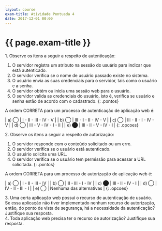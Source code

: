 ```yaml
---
layout: course
exam-title: Atividade Pontuada 4
date: 2017-12-01 00:00
---
```


# {{ page.exam-title }}

<div class="pergunta" markdown="1">

1\. Observe os itens a seguir a respeito de autenticação:

1. O servidor registra um atributo na sessão do usuário para indicar que está autenticado.
2. O servidor verifica se o nome de usuário passado existe no sistema.
3. O usuário envia as suas credenciais para o servidor, tais como o usuário e a senha.
4. O servidor obtém ou inicia uma sessão web para o usuário.
5. O servidor valida as credenciais do usuário, isto é, verifica se usuário e senha estão de acordo com o cadastrado.
{: .pontos}

A ordem CORRETA para um processo de autenticação de aplicação web é:

</div>

| a) ◯ | I - II - III - IV - V |
| b) ◯ | III - I - II - IV - V |
| c) ◯ | III - II - I - IV - V |
| d) ◯ | III - V - IV - I - II |
| e) ⬤ | III - II - V - IV - I |
{: .opcoes}

<div class="pergunta" markdown="1">

2\. Observe os itens a seguir a respeito de autorização:

1. O servidor responde com o conteúdo solicitado ou um erro.
2. O servidor verifica se o usuário está autenticado.
3. O usuário solicita uma URL.
4. O servidor verifica se o usuário tem permissão para acessar a URL solicitada.
{: .pontos}

A ordem CORRETA para um processo de autorização de aplicação web é:

</div>

| a) ◯ | I - II - III - IV |
| b) ◯ | II - III - I - IV |
| c) ⬤ | III - II - IV - I |
| d) ◯ | IV - II - III - I |
| e) ◯ | Nenhuma das alternativas |
{: .opcoes}

<div class="pergunta">
3. Uma certa aplicação web possui o recurso de autenticação de usuário. Se essa aplicação não tiver implementado nenhum
   recurso de autorização, então, do ponto de vista de segurança, há a necessidade da autenticação?
   Justifique sua resposta.
</div>

<div class="pergunta">
4. Toda aplicação web precisa ter o recurso de autorização? Justifique sua resposta.
</div>
